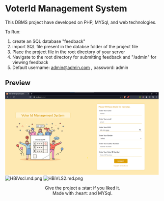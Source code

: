 # VoterId Management System
This DBMS project have developed on PHP, MYSql, and web technologies.

To Run:
1) create an SQL database "feedback"
2) import SQL file present in the databse folder of the project file 
3) Place the project file in the root directory of your server
4) Navigate to the root directory for submitting feedback and "/admin" for viewing feedback
5) Default username: admin@admin.com , password: admin

## Preview
<img width="500" src="https://github.com/rishabhv12/VotarIdManagementSystem/blob/ec0161660eeafcc33128a0c527876e8aa02d0d28/images/votar1.png" alt="HBiVtA7.md.png" border="0">
<img width="500" src="https://iili.io/HBiVscl.md.png" alt="HBiVscl.md.png" border="0">
<img width="500" src="https://iili.io/HBiVLS2.md.png" alt="HBiVLS2.md.png" border="0">

<p align="center">
Give the project a :star: if you liked it.<br>
Made with :heart: and MYSql.
</p>
